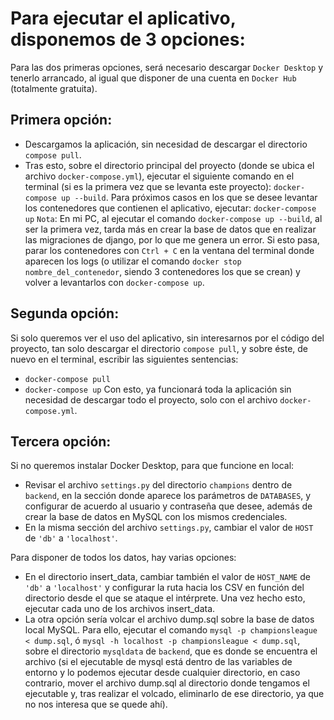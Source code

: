 # Para ejecutar el aplicativo, disponemos de 3 opciones:
Para las dos primeras opciones, será necesario descargar `Docker Desktop` y tenerlo arrancado, al igual que disponer de una cuenta en `Docker Hub` (totalmente gratuita).

## Primera opción:
- Descargamos la aplicación, sin necesidad de descargar el directorio `compose pull`.
- Tras esto, sobre el directorio principal del proyecto (donde se ubica el archivo `docker-compose.yml`), ejecutar el siguiente comando en el terminal (si es la primera vez que se levanta este proyecto): `docker-compose up --build`. Para próximos casos en los que se desee levantar los contenedores que contienen el aplicativo, ejecutar: `docker-compose up`
`Nota`: En mi PC, al ejecutar el comando `docker-compose up --build`, al ser la primera vez, tarda más en crear la base de datos que en realizar las migraciones de django, por lo que me genera un error. Si esto pasa, parar los contenedores con `Ctrl + C` en la ventana del terminal donde aparecen los logs (o utilizar el comando `docker stop nombre_del_contenedor`, siendo 3 contenedores los que se crean) y volver a levantarlos con `docker-compose up`.

## Segunda opción:
Si solo queremos ver el uso del aplicativo, sin interesarnos por el código del proyecto, tan solo descargar el directorio `compose pull`, y sobre éste, de nuevo en el terminal, escribir las siguientes sentencias:
- `docker-compose pull`
- `docker-compose up`
Con esto, ya funcionará toda la aplicación sin necesidad de descargar todo el proyecto, solo con el archivo `docker-compose.yml`.

## Tercera opción:
Si no queremos instalar Docker Desktop, para que funcione en local:
- Revisar el archivo `settings.py` del directorio `champions` dentro de `backend`, en la sección donde aparece los parámetros de `DATABASES`, y configurar de acuerdo al usuario y contraseña que desee, además de crear la base de datos en MySQL con los mismos credenciales.
- En la misma sección del archivo `settings.py`, cambiar el valor de `HOST` de `'db'` a `'localhost'`.

Para disponer de todos los datos, hay varias opciones:
- En el directorio insert_data, cambiar también el valor de `HOST_NAME` de `'db'` a `'localhost'` y configurar la ruta hacia los CSV en función del directorio desde el que se ataque el intérprete. Una vez hecho esto, ejecutar cada uno de los archivos insert_data.
- La otra opción sería volcar el archivo dump.sql sobre la base de datos local MySQL. Para ello, ejecutar el comando `mysql -p championsleague < dump.sql`, ó `mysql -h localhost -p championsleague < dump.sql`, sobre el directorio `mysqldata` de `backend`, que es donde se encuentra el archivo (si el ejecutable de mysql está dentro de las variables de entorno y lo podemos ejecutar desde cualquier directorio, en caso contrario, mover el archivo dump.sql al directorio donde tengamos el ejecutable y, tras realizar el volcado, eliminarlo de ese directorio, ya que no nos interesa que se quede ahí).


